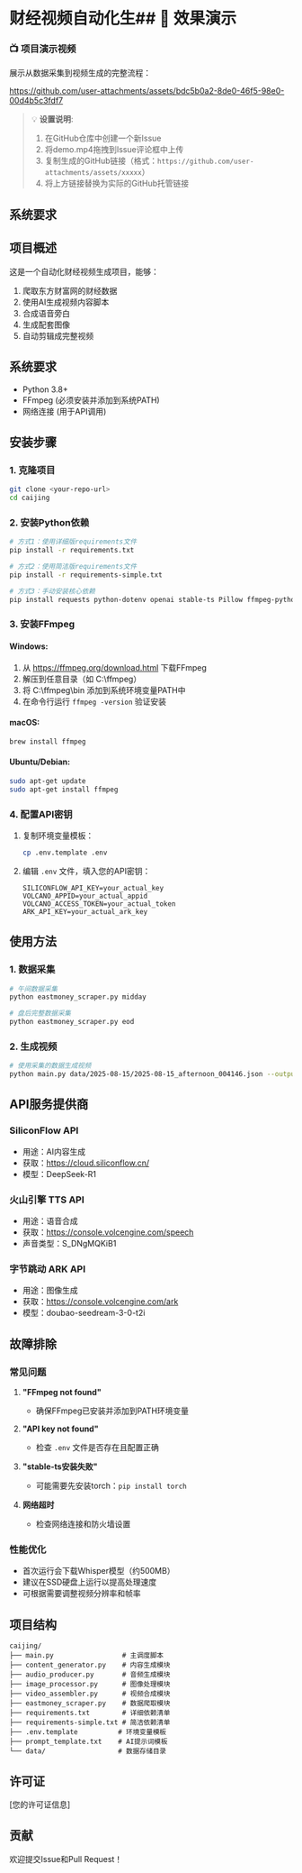 # 财经视频自动化生## 🎥 效果演示

### 📺 项目演示视频
展示从数据采集到视频生成的完整流程：


https://github.com/user-attachments/assets/bdc5b0a2-8de0-46f5-98e0-00d4b5c3fdf7
> 💡 **设置说明**: 
> 1. 在GitHub仓库中创建一个新Issue
> 2. 将demo.mp4拖拽到Issue评论框中上传
> 3. 复制生成的GitHub链接（格式：`https://github.com/user-attachments/assets/xxxxx`）
> 4. 将上方链接替换为实际的GitHub托管链接

## 系统要求
## 项目概述
这是一个自动化财经视频生成项目，能够：
1. 爬取东方财富网的财经数据
2. 使用AI生成视频内容脚本
3. 合成语音旁白
4. 生成配套图像
5. 自动剪辑成完整视频



## 系统要求
- Python 3.8+
- FFmpeg (必须安装并添加到系统PATH)
- 网络连接 (用于API调用)

## 安装步骤

### 1. 克隆项目
```bash
git clone <your-repo-url>
cd caijing
```

### 2. 安装Python依赖
```bash
# 方式1：使用详细版requirements文件
pip install -r requirements.txt

# 方式2：使用简洁版requirements文件  
pip install -r requirements-simple.txt

# 方式3：手动安装核心依赖
pip install requests python-dotenv openai stable-ts Pillow ffmpeg-python pydub numpy
```

### 3. 安装FFmpeg
#### Windows:
1. 从 https://ffmpeg.org/download.html 下载FFmpeg
2. 解压到任意目录（如 C:\ffmpeg）
3. 将 C:\ffmpeg\bin 添加到系统环境变量PATH中
4. 在命令行运行 `ffmpeg -version` 验证安装

#### macOS:
```bash
brew install ffmpeg
```

#### Ubuntu/Debian:
```bash
sudo apt-get update
sudo apt-get install ffmpeg
```

### 4. 配置API密钥
1. 复制环境变量模板：
   ```bash
   cp .env.template .env
   ```

2. 编辑 `.env` 文件，填入您的API密钥：
   ```
   SILICONFLOW_API_KEY=your_actual_key
   VOLCANO_APPID=your_actual_appid
   VOLCANO_ACCESS_TOKEN=your_actual_token
   ARK_API_KEY=your_actual_ark_key
   ```

## 使用方法

### 1. 数据采集
```bash
# 午间数据采集
python eastmoney_scraper.py midday

# 盘后完整数据采集
python eastmoney_scraper.py eod
```

### 2. 生成视频
```bash
# 使用采集的数据生成视频
python main.py data/2025-08-15/2025-08-15_afternoon_004146.json --output_dir weekly_videos/
```

## API服务提供商

### SiliconFlow API
- 用途：AI内容生成
- 获取：https://cloud.siliconflow.cn/
- 模型：DeepSeek-R1

### 火山引擎 TTS API  
- 用途：语音合成
- 获取：https://console.volcengine.com/speech
- 声音类型：S_DNgMQKiB1

### 字节跳动 ARK API
- 用途：图像生成
- 获取：https://console.volcengine.com/ark
- 模型：doubao-seedream-3-0-t2i

## 故障排除

### 常见问题
1. **"FFmpeg not found"**
   - 确保FFmpeg已安装并添加到PATH环境变量

2. **"API key not found"**
   - 检查 `.env` 文件是否存在且配置正确

3. **"stable-ts安装失败"**
   - 可能需要先安装torch：`pip install torch`

4. **网络超时**
   - 检查网络连接和防火墙设置

### 性能优化
- 首次运行会下载Whisper模型（约500MB）
- 建议在SSD硬盘上运行以提高处理速度
- 可根据需要调整视频分辨率和帧率

## 项目结构
```
caijing/
├── main.py                 # 主调度脚本
├── content_generator.py    # 内容生成模块
├── audio_producer.py       # 音频生成模块  
├── image_processor.py      # 图像处理模块
├── video_assembler.py      # 视频合成模块
├── eastmoney_scraper.py    # 数据爬取模块
├── requirements.txt        # 详细依赖清单
├── requirements-simple.txt # 简洁依赖清单
├── .env.template          # 环境变量模板
├── prompt_template.txt    # AI提示词模板
└── data/                  # 数据存储目录
```

## 许可证
[您的许可证信息]

## 贡献
欢迎提交Issue和Pull Request！
